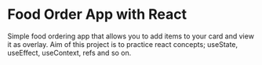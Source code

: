 # Food Order App with React

Simple food ordering app that allows you to add items to your card and view it as overlay. Aim of this project is to practice react concepts; useState, useEffect, useContext, refs and so on.
